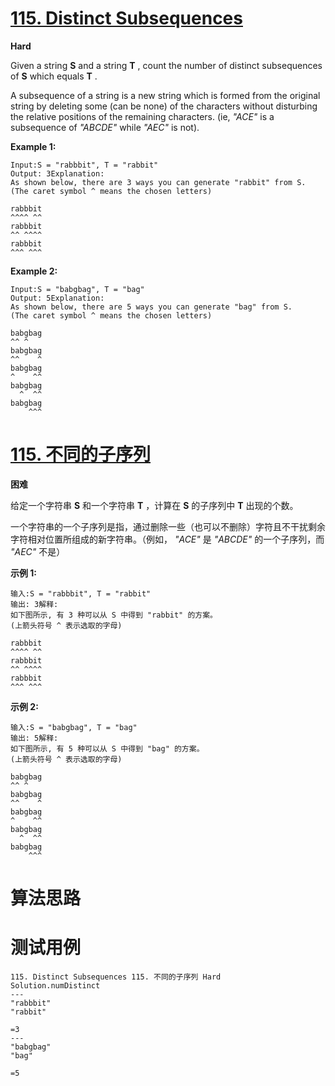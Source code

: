 # [115. Distinct Subsequences][enTitle]

**Hard**

Given a string **S**  and a string **T** , count the number of distinct subsequences of **S**  which equals **T** .

A subsequence of a string is a new string which is formed from the original string by deleting some (can be none) of the characters without disturbing the relative positions of the remaining characters. (ie,  *"ACE"*  is a subsequence of  *"ABCDE"*  while  *"AEC"*  is not).

**Example 1:** 

```
Input:S = "rabbbit", T = "rabbit"
Output: 3Explanation:
As shown below, there are 3 ways you can generate "rabbit" from S.
(The caret symbol ^ means the chosen letters)

rabbbit
^^^^ ^^
rabbbit
^^ ^^^^
rabbbit
^^^ ^^^

```

**Example 2:** 

```
Input:S = "babgbag", T = "bag"
Output: 5Explanation:
As shown below, there are 5 ways you can generate "bag" from S.
(The caret symbol ^ means the chosen letters)

babgbag
^^ ^
babgbag
^^    ^
babgbag
^    ^^
babgbag
  ^  ^^
babgbag
    ^^^

```


# [115. 不同的子序列][cnTitle]

**困难**

给定一个字符串 **S** 和一个字符串 **T** ，计算在 **S**  的子序列中 **T**  出现的个数。

一个字符串的一个子序列是指，通过删除一些（也可以不删除）字符且不干扰剩余字符相对位置所组成的新字符串。（例如， *"ACE"*  是  *"ABCDE"*  的一个子序列，而  *"AEC"*  不是）

**示例 1:** 

```
输入:S = "rabbbit", T = "rabbit"
输出: 3解释:
如下图所示, 有 3 种可以从 S 中得到 "rabbit" 的方案。
(上箭头符号 ^ 表示选取的字母)

rabbbit
^^^^ ^^
rabbbit
^^ ^^^^
rabbbit
^^^ ^^^

```

**示例 2:** 

```
输入:S = "babgbag", T = "bag"
输出: 5解释:
如下图所示, 有 5 种可以从 S 中得到 "bag" 的方案。 
(上箭头符号 ^ 表示选取的字母)

babgbag
^^ ^
babgbag
^^    ^
babgbag
^    ^^
babgbag
  ^  ^^
babgbag
    ^^^
```




# 算法思路

# 测试用例
```
115. Distinct Subsequences 115. 不同的子序列 Hard
Solution.numDistinct
---
"rabbbit"
"rabbit"

=3
---
"babgbag"
"bag"

=5
```

[enTitle]: https://leetcode.com/problems/distinct-subsequences/
[cnTitle]: https://leetcode-cn.com/problems/distinct-subsequences/
